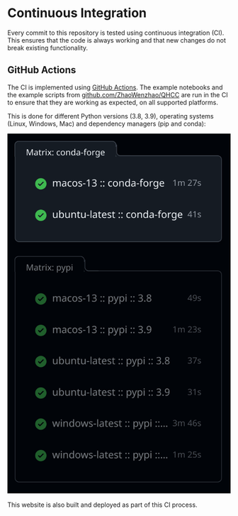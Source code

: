 # Continuous Integration

Every commit to this repository is tested using continuous integration (CI).
This ensures that the code is always working and that new changes do not break existing functionality.

## GitHub Actions

The CI is implemented using [GitHub Actions](https://github.com/features/actions).
The example notebooks and the example scripts from [github.com/ZhaoWenzhao/QHCC](https://github.com/ZhaoWenzhao/QHCC) are
run in the CI to ensure that they are working as expected, on all supported platforms.

This is done for different Python versions (3.8, 3.9), operating systems (Linux, Windows, Mac) and dependency managers (pip and conda):

![CI](ci.png)

This website is also built and deployed as part of this CI process.
